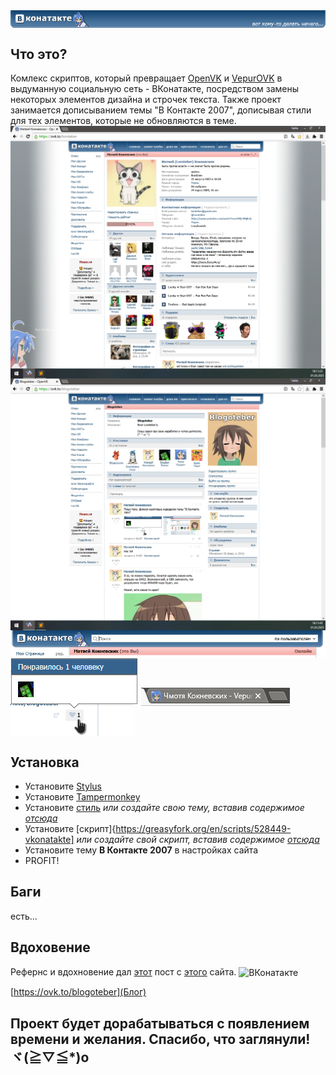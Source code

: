 <img align="center" src="/trash/head.png" alt="ВКонатакте" title="ВКонатакте">

## Что это?
Комлекс скриптов, который превращает [OpenVK](https://ovk.to) и [VepurOVK](https://vepurovk.xyz) в выдуманную социальную сеть - ВКонатакте, посредством замены некоторых элементов дизайна и строчек текста.
Также проект занимается дописыванием темы "В Контакте 2007", дописывая стили для тех элементов, которые не обновляются в теме.
<img align="center" src="/trash/screenshot.png" alt="ВКонатакте" title="ВКонатакте">
<img align="center" src="/trash/another screenshot.png" alt="ВКонатакте" title="ВКонатакте">
<img align="center" src="/trash/just screenshot.png" alt="ВКонатакте" title="ВКонатакте">
<img align="center" src="/trash/just another screenshot.png" alt="ВКонатакте" title="ВКонатакте">
<img align="center" src="/trash/another another screenshot.png" alt="ВКонатакте" title="ВКонатакте">

## Установка
* Установите [Stylus](https://add0n.com/stylus.html)
* Установите [Tampermonkey](https://www.tampermonkey.net/)
* Установите [стиль](https://userstyles.world/style/21166/vkonatakte) _или создайте свою тему, вставив содержимое [отсюда](/scripts/style.css)_
* Установите [скрипт]{https://greasyfork.org/en/scripts/528449-vkonatakte] _или создайте свой скрипт, вставив содержимое [отсюда](/scripts/script)_
* Установите тему **В Контакте 2007** в настройках сайта
* PROFIT!

 ## Баги
 есть...

 ## Вдоховение
 Рефернс и вдохновение дал [этот](https://anime-chan.me/22200-vkonatakte.html) пост с [этого](https://anime-chan.me/) сайта.
 <img align="center" src="https://anime-chan.me/uploads/posts/2013-09/thumbs/1378997176_d43u7tzkqdc.jpg" alt="ВКонатакте" title="ВКонатакте">

 [https://ovk.to/blogoteber](Блог)

## Проект будет дорабатываться с появлением времени и желания. Спасибо, что заглянули! ヾ(≧▽≦*)o
